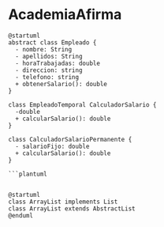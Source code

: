 # AcademiaAfirma
```plantuml
@startuml
abstract class Empleado {
  - nombre: String
  - apellidos: String
  - horaTrabajadas: double
  - direccion: string
  - telefono: string
  + obtenerSalario(): double
}

class EmpleadoTemporal CalculadorSalario {
  -double 
  + calcularSalario(): double
}

class CalculadorSalarioPermanente {
  - salarioFijo: double
  + calcularSalario(): double
}

```plantuml


@startuml
class ArrayList implements List
class ArrayList extends AbstractList
@enduml
